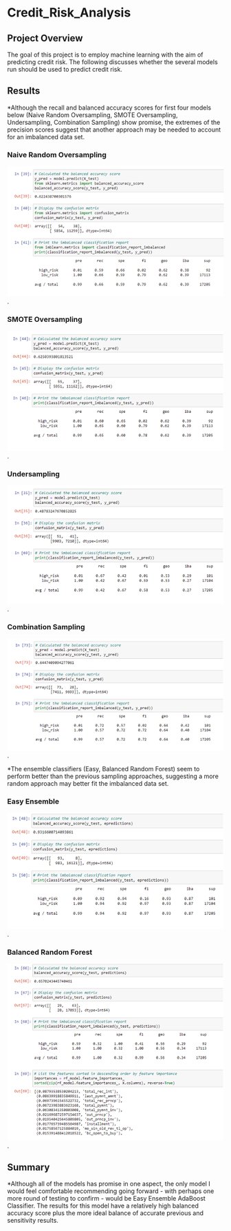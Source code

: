 # Credit_Risk_Analysis

## Project Overview
The goal of this project is to employ machine learning with the aim of predicting credit risk. The following discusses whether the several models run should be used to predict credit risk. 

## Results
*Although the recall and balanced accuracy scores for first four models below (Naive Random Oversampling, SMOTE Oversampling, Undersampling, Combination Sampling) show promise, the extremes of the precision scores suggest that another approach may be needed to account for an imbalanced data set.

### Naive Random Oversampling
![Naive_Random_Oversampling](/Naive_Random_Oversampling.png).

### SMOTE Oversampling
![SMOTE_Oversampling](/SMOTE_Oversampling.png).

### Undersampling
![Undersampling](/Undersampling.png).

### Combination Sampling
![Combination_Sampling](/Combination_Sampling.png).

*The ensemble classifiers (Easy, Balanced Random Forest) seem to perform better than the previous sampling approaches, suggesting a more random approach may better fit the imbalanced data set.

### Easy Ensemble
![Easy_Ensemble_AdaBoost](/Easy_Ensemble_AdaBoost.png).

### Balanced Random Forest
![Balanced_Random_Forest](/Balanced_Random_Forest.png).

## Summary
*Although all of the models has promise in one aspect, the only model I would feel comfortable recommending going forward - with perhaps one more round of testing to confirm -  would be Easy Ensemble AdaBoost Classifier. The results for this model have a relatively high balanced accuracy score plus the more ideal balance of accurate previous and sensitivity results.
